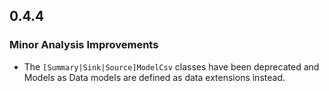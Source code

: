 ## 0.4.4

### Minor Analysis Improvements

* The `[Summary|Sink|Source]ModelCsv` classes have been deprecated and Models as Data models are defined as data extensions instead.
